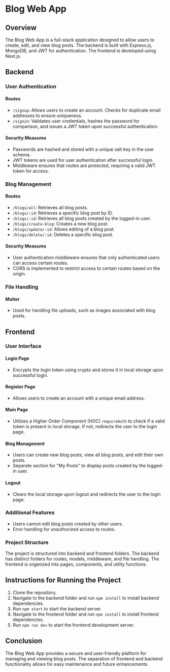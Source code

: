 # Blog Web App

## Overview

The Blog Web App is a full-stack application designed to allow users to create, edit, and view blog posts. The backend is built with Express.js, MongoDB, and JWT for authentication. The frontend is developed using Next.js.

## Backend

### User Authentication

#### Routes

- `/signup`: Allows users to create an account. Checks for duplicate email addresses to ensure uniqueness.
- `/signin`: Validates user credentials, hashes the password for comparison, and issues a JWT token upon successful authentication.

#### Security Measures

- Passwords are hashed and stored with a unique salt key in the user schema.
- JWT tokens are used for user authentication after successful login.
- Middleware ensures that routes are protected, requiring a valid JWT token for access.

### Blog Management

#### Routes

- `/blogs/all`: Retrieves all blog posts.
- `/blogs/:id`: Retrieves a specific blog post by ID.
- `/blogs/:id`: Retrieves all blog posts created by the logged-in user.
- `/blogs/create-blog`: Creates a new blog post.
- `/blogs/update/:id`: Allows editing of a blog post.
- `/blogs/delete/:id`: Deletes a specific blog post.

#### Security Measures

- User authentication middleware ensures that only authenticated users can access certain routes.
- CORS is implemented to restrict access to certain routes based on the origin.

### File Handling

#### Multer

- Used for handling file uploads, such as images associated with blog posts.

## Frontend

### User Interface

#### Login Page

- Encrypts the login token using crypto and stores it in local storage upon successful login.

#### Register Page

- Allows users to create an account with a unique email address.

#### Main Page

- Utilizes a Higher Order Component (HOC) `requireAuth` to check if a valid token is present in local storage. If not, redirects the user to the login page.

#### Blog Management

- Users can create new blog posts, view all blog posts, and edit their own posts.
- Separate section for "My Posts" to display posts created by the logged-in user.

#### Logout

- Clears the local storage upon logout and redirects the user to the login page.

### Additional Features

- Users cannot edit  blog posts created by other users.
- Error handling for unauthorized access to routes.

### Project Structure

The project is structured into backend and frontend folders. The backend has distinct folders for routes, models, middleware, and file handling. The frontend is organized into pages, components, and utility functions.

## Instructions for Running the Project

1. Clone the repository.
2. Navigate to the backend folder and run `npm install` to install backend dependencies.
3. Run `npm start` to start the backend server.
4. Navigate to the frontend folder and run `npm install` to install frontend dependencies.
5. Run `npm run dev` to start the frontend development server.

## Conclusion

The Blog Web App provides a secure and user-friendly platform for managing and viewing blog posts. The separation of frontend and backend functionality allows for easy maintenance and future enhancements.
